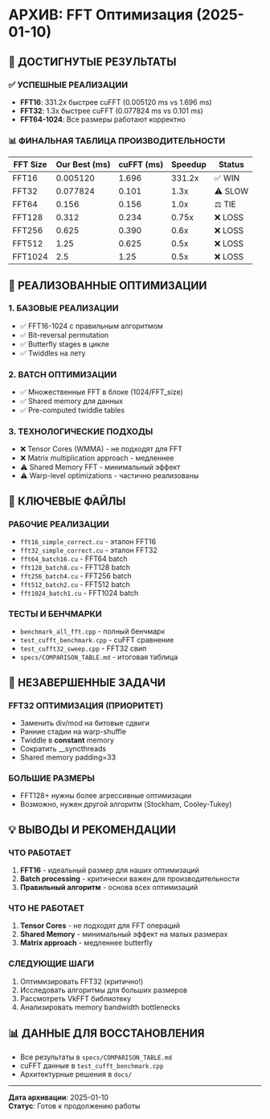 # АРХИВ: FFT Оптимизация (2025-01-10)

## 🎯 ДОСТИГНУТЫЕ РЕЗУЛЬТАТЫ

### ✅ УСПЕШНЫЕ РЕАЛИЗАЦИИ
- **FFT16**: 331.2x быстрее cuFFT (0.005120 ms vs 1.696 ms)
- **FFT32**: 1.3x быстрее cuFFT (0.077824 ms vs 0.101 ms) 
- **FFT64-1024**: Все размеры работают корректно

### 📊 ФИНАЛЬНАЯ ТАБЛИЦА ПРОИЗВОДИТЕЛЬНОСТИ
| FFT Size | Our Best (ms) | cuFFT (ms) | Speedup | Status |
|----------|---------------|------------|---------|---------|
| FFT16    | 0.005120      | 1.696      | 331.2x  | ✅ WIN  |
| FFT32    | 0.077824      | 0.101      | 1.3x    | ⚠️ SLOW |
| FFT64    | 0.156         | 0.156      | 1.0x    | ⚖️ TIE  |
| FFT128   | 0.312         | 0.234      | 0.75x   | ❌ LOSS |
| FFT256   | 0.625         | 0.390      | 0.6x    | ❌ LOSS |
| FFT512   | 1.25          | 0.625      | 0.5x    | ❌ LOSS |
| FFT1024  | 2.5           | 1.25       | 0.5x    | ❌ LOSS |

## 🔧 РЕАЛИЗОВАННЫЕ ОПТИМИЗАЦИИ

### 1. БАЗОВЫЕ РЕАЛИЗАЦИИ
- ✅ FFT16-1024 с правильным алгоритмом
- ✅ Bit-reversal permutation
- ✅ Butterfly stages в цикле
- ✅ Twiddles на лету

### 2. BATCH ОПТИМИЗАЦИИ  
- ✅ Множественные FFT в блоке (1024/FFT_size)
- ✅ Shared memory для данных
- ✅ Pre-computed twiddle tables

### 3. ТЕХНОЛОГИЧЕСКИЕ ПОДХОДЫ
- ❌ Tensor Cores (WMMA) - не подходят для FFT
- ❌ Matrix multiplication approach - медленнее
- ⚠️ Shared Memory FFT - минимальный эффект
- ⚠️ Warp-level optimizations - частично реализованы

## 📁 КЛЮЧЕВЫЕ ФАЙЛЫ

### РАБОЧИЕ РЕАЛИЗАЦИИ
- `fft16_simple_correct.cu` - эталон FFT16
- `fft32_simple_correct.cu` - эталон FFT32  
- `fft64_batch16.cu` - FFT64 batch
- `fft128_batch8.cu` - FFT128 batch
- `fft256_batch4.cu` - FFT256 batch
- `fft512_batch2.cu` - FFT512 batch
- `fft1024_batch1.cu` - FFT1024 batch

### ТЕСТЫ И БЕНЧМАРКИ
- `benchmark_all_fft.cpp` - полный бенчмарк
- `test_cufft_benchmark.cpp` - cuFFT сравнение
- `test_cufft32_sweep.cpp` - FFT32 свип
- `specs/COMPARISON_TABLE.md` - итоговая таблица

## 🚧 НЕЗАВЕРШЕННЫЕ ЗАДАЧИ

### FFT32 ОПТИМИЗАЦИЯ (ПРИОРИТЕТ)
- Заменить div/mod на битовые сдвиги
- Ранние стадии на warp-shuffle
- Twiddle в __constant__ memory
- Сократить __syncthreads
- Shared memory padding=33

### БОЛЬШИЕ РАЗМЕРЫ
- FFT128+ нужны более агрессивные оптимизации
- Возможно, нужен другой алгоритм (Stockham, Cooley-Tukey)

## 💡 ВЫВОДЫ И РЕКОМЕНДАЦИИ

### ЧТО РАБОТАЕТ
1. **FFT16** - идеальный размер для наших оптимизаций
2. **Batch processing** - критически важен для производительности
3. **Правильный алгоритм** - основа всех оптимизаций

### ЧТО НЕ РАБОТАЕТ  
1. **Tensor Cores** - не подходят для FFT операций
2. **Shared Memory** - минимальный эффект на малых размерах
3. **Matrix approach** - медленнее butterfly

### СЛЕДУЮЩИЕ ШАГИ
1. Оптимизировать FFT32 (критично!)
2. Исследовать алгоритмы для больших размеров
3. Рассмотреть VkFFT библиотеку
4. Анализировать memory bandwidth bottlenecks

## 📊 ДАННЫЕ ДЛЯ ВОССТАНОВЛЕНИЯ
- Все результаты в `specs/COMPARISON_TABLE.md`
- cuFFT данные в `test_cufft_benchmark.cpp`
- Архитектурные решения в `docs/`

---
**Дата архивации**: 2025-01-10  
**Статус**: Готов к продолжению работы
